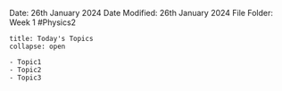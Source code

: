 Date: 26th January 2024
Date Modified: 26th January 2024
File Folder: Week 1
#Physics2

```ad-abstract
title: Today's Topics
collapse: open

- Topic1
- Topic2
- Topic3

```


